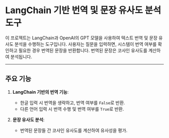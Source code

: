 # LangChain 기반 번역 및 문장 유사도 분석 도구

이 프로젝트는 LangChain과 OpenAI의 GPT 모델을 사용하여 텍스트 번역 및 문장 유사도 분석을 수행하는 도구입니다. 사용자는 질문을 입력하면, 시스템이 번역 여부를 확인하고 필요한 경우 번역된 문장을 반환합니다. 번역된 문장은 코사인 유사도를 계산하여 분석됩니다.

---

## 주요 기능
1. **LangChain 기반의 번역 기능**:
   - 한글 입력 시 번역을 생략하고, 번역 여부를 `False`로 반환.
   - 다른 언어 입력 시 번역 수행 및 번역 여부를 `True`로 반환.

2. **문장 유사도 분석**:
   - 번역된 문장들 간 코사인 유사도를 계산하여 유사성을 평가.